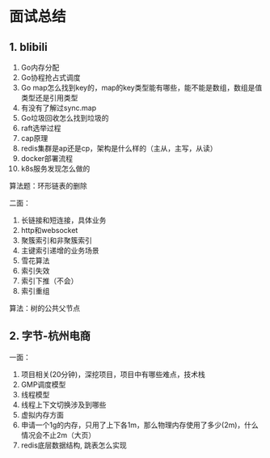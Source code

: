 # 面试总结

## 1. blibili

1. Go内存分配
2. Go协程抢占式调度
3. Go map怎么找到key的，map的key类型能有哪些，能不能是数组，数组是值类型还是引用类型
4. 有没有了解过sync.map
5. Go垃圾回收怎么找到垃圾的
6. raft选举过程
7. cap原理
8. redis集群是ap还是cp，架构是什么样的（主从，主写，从读）
9. docker部署流程
10. k8s服务发现怎么做的

算法题：环形链表的删除



二面：

1. 长链接和短连接，具体业务
2. http和websocket
3. 聚簇索引和非聚簇索引
4. 主键索引递增的业务场景
5. 雪花算法
6. 索引失效
7. 索引下推（不会）
8. 索引重组

算法：树的公共父节点



## 2. 字节-杭州电商

一面：

1. 项目相关(20分钟)，深挖项目，项目中有哪些难点，技术栈
2. GMP调度模型
3. 线程模型
4. 线程上下文切换涉及到哪些
5. 虚拟内存方面
6. 申请一个1g的内存，只用了上下各1m，那么物理内存使用了多少(2m)，什么情况会不止2m（大页）
7. redis底层数据结构, 跳表怎么实现
